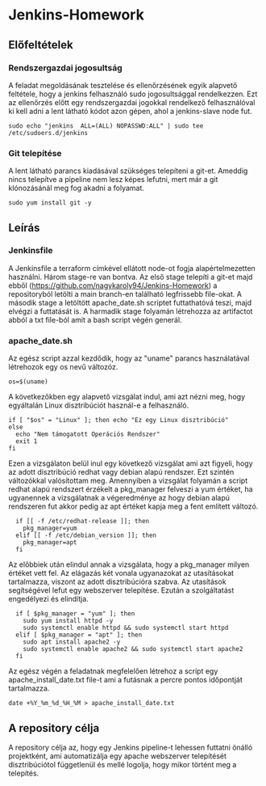# Jenkins-Homework

## Előfeltételek

### Rendszergazdai jogosultság

A feladat megoldásának tesztelése és ellenőrzésének egyik alapvető feltétele, hogy a jenkins felhasználó sudo jogosultsággal rendelkezzen.
Ezt az ellenőrzés előtt egy rendszergazdai jogokkal rendelkező felhasználóval ki kell adni a lent látható kódot azon gépen, ahol a jenkins-slave node fut.

```
sudo echo "jenkins  ALL=(ALL) NOPASSWD:ALL" | sudo tee /etc/sudoers.d/jenkins
```

### Git telepítése

A lent látható parancs kiadásával szükséges telepíteni a git-et. Ameddig nincs telepítve a pipeline nem lesz képes lefutni, mert már a git klónozásánál meg fog akadni a folyamat.

```
sudo yum install git -y
```

## Leírás

### Jenkinsfile

A Jenkinsfile a terraform címkével ellátott node-ot fogja alapértelmezetten használni. Három stage-re van bontva.
Az első stage telepíti a git-et majd ebből (https://github.com/nagykaroly94/Jenkins-Homework) a repositoryból letölti a main branch-en található legfrissebb file-okat. A második stage a letöltött apache_date.sh scriptet futtathatóvá teszi, majd elvégzi a futtatását is. A harmadik stage folyamán létrehozza az artifactot abból a txt file-ból amit a bash script végén generál.

### apache_date.sh

Az egész script azzal kezdődik, hogy az "uname" parancs használatával létrehozok egy os nevű változóz. 

```
os=$(uname)
```

A következőkben egy alapvető vizsgálat indul, ami azt nézni meg, hogy egyáltalán Linux disztribúciót használ-e a felhasználó. 

```
if [ "$os" = "Linux" ]; then echo "Ez egy Linux disztribúció"
else
  echo "Nem támogatott Operációs Rendszer"
  exit 1
fi
```

Ezen a vizsgálaton belül inul egy következő vizsgálat ami azt figyeli, hogy az adott disztribúció redhat vagy debian alapú rendszer. Ezt szintén változókkal valósítottam meg. Amennyiben a vizsgálat folyamán a script redhat alapú rendszert érzékelt a pkg_manager felveszi a yum értéket, ha ugyanennek a vizsgálatnak a végeredménye az hogy debian alapú rendszeren fut akkor pedig az apt értéket kapja meg a fent említett változó. 

```
  if [[ -f /etc/redhat-release ]]; then
    pkg_manager=yum
  elif [[ -f /etc/debian_version ]]; then
    pkg_manager=apt
  fi
```

Az előbbiek után elindul annak a vizsgálata, hogy a pkg_manager milyen értéket vett fel. Az elágazás két vonala ugyanazokat az utasításokat tartalmazza, viszont az adott disztribúcióra szabva. Az utasítások segítségével lefut egy webszerver telepítése. Ezután a szolgáltatást engedélyezi és elindítja.

```
  if [ $pkg_manager = "yum" ]; then
    sudo yum install httpd -y
    sudo systemctl enable httpd && sudo systemctl start httpd
  elif [ $pkg_manager = "apt" ]; then  
    sudo apt install apache2 -y
    sudo systemctl enable apache2 && sudo systemctl start apache2
  fi
```

Az egész végén a feladatnak megfelelően létrehoz a script egy apache_install_date.txt file-t ami a futásnak a percre pontos időpontját tartalmazza.

```
date +%Y_%m_%d_%H_%M > apache_install_date.txt
```

## A repository célja

A repository célja az, hogy egy Jenkins pipeline-t lehessen futtatni önálló projektként, ami automatizálja egy apache webszerver telepítését disztribúciótol függetlenül és mellé logolja, hogy mikor történt meg a telepítés. 
